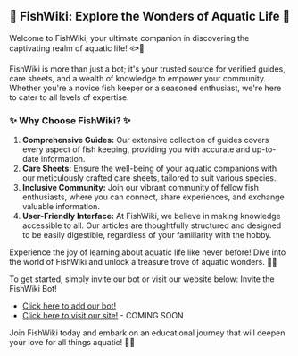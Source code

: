 ## 🐠 FishWiki: Explore the Wonders of Aquatic Life 🌊

Welcome to FishWiki, your ultimate companion in discovering the captivating realm of aquatic life! 🐟🌿

FishWiki is more than just a bot; it's your trusted source for verified guides, care sheets, and a wealth of knowledge to empower your community. Whether you're a novice fish keeper or a seasoned enthusiast, we're here to cater to all levels of expertise.

### ✨ Why Choose FishWiki? ✨

1. **Comprehensive Guides:** Our extensive collection of guides covers every aspect of fish keeping, providing you with accurate and up-to-date information.
2. **Care Sheets:** Ensure the well-being of your aquatic companions with our meticulously crafted care sheets, tailored to suit various species.
3. **Inclusive Community:** Join our vibrant community of fellow fish enthusiasts, where you can connect, share experiences, and exchange valuable information.
4. **User-Friendly Interface:** At FishWiki, we believe in making knowledge accessible to all. Our articles are thoughtfully structured and designed to be easily digestible, regardless of your familiarity with the hobby.

Experience the joy of learning about aquatic life like never before! Dive into the world of FishWiki and unlock a treasure trove of aquatic wonders. 🌟🌊

To get started, simply invite our bot or visit our website below:
Invite the FishWiki Bot!  
- [Click here to add our bot!](https://top.gg/bot/993620063288578088/invite)  
- [Click here to visit our site!](https://fishwiki.org/) - COMING SOON

Join FishWiki today and embark on an educational journey that will deepen your love for all things aquatic! 🐠💙
